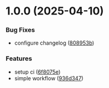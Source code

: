 # 1.0.0 (2025-04-10)


### Bug Fixes

* configure changelog ([808953b](https://github.com/kabaros/test-workflow/commit/808953bf40d5a9510457265a9d1485c2b47888da))


### Features

* setup ci ([6f8075e](https://github.com/kabaros/test-workflow/commit/6f8075e441e871c28ee9049e75c3a675a1f56351))
* simple workflow ([936d347](https://github.com/kabaros/test-workflow/commit/936d347f58eaf694542ab3a2cf0962d9c3c01e85))
